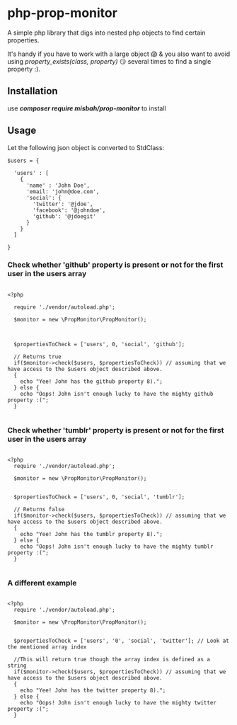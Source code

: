 # php-prop-monitor
A simple php library that digs into nested php objects to find certain properties.

It's handy if you have to work with a large object :scream: & you also want to avoid using _property_exists(class, property)_ :smirk: several times to find a single property :).   

## Installation

use _**composer require misbah/prop-monitor**_ to install

## Usage

Let the following json object is converted to StdClass:

```
$users = {
  
  'users' : [
    {
      'name' : 'John Doe',
      'email: 'john@doe.com',
      'social': {
        'twitter': '@jdoe',
        'facebook': '@johndoe',
        'github': '@jdoegit'
      }
    }
  ] 

}

```

### Check whether 'github' property is present or not for the first user in the users array

```

<?php
  
  require './vendor/autoload.php';

  $monitor = new \PropMonitor\PropMonitor();
  
  
  
  $propertiesToCheck = ['users', 0, 'social', 'github'];
  
  // Returns true
  if($monitor->check($users, $propertiesToCheck)) // assuming that we have access to the $users object described above.
  {
    echo "Yee! John has the github property 8).";
  } else {
    echo "Oops! John isn't enough lucky to have the mighty github property :(";
  }
  
```

### Check whether 'tumblr' property is present or not for the first user in the users array

```

<?php
  require './vendor/autoload.php';

  $monitor = new \PropMonitor\PropMonitor();
  
  
  $propertiesToCheck = ['users', 0, 'social', 'tumblr'];
  
  // Returns false 
  if($monitor->check($users, $propertiesToCheck)) // assuming that we have access to the $users object described above.
  {
    echo "Yee! John has the tumblr property 8).";
  } else {
    echo "Oops! John isn't enough lucky to have the mighty tumblr property :(";
  }
  
```

### A different example

```

<?php
  require './vendor/autoload.php';

  $monitor = new \PropMonitor\PropMonitor();
  
  
  $propertiesToCheck = ['users', '0', 'social', 'twitter']; // Look at the mentioned array index
  
  //This will return true though the array index is defined as a string
  if($monitor->check($users, $propertiesToCheck)) // assuming that we have access to the $users object described above.
  {
    echo "Yee! John has the twitter property 8).";
  } else {
    echo "Oops! John isn't enough lucky to have the mighty twitter property :(";
  }
    
```

